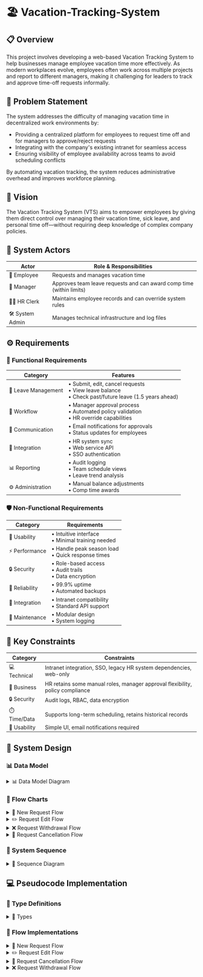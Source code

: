 # 🏖️ Vacation-Tracking-System

## 📋 Overview

This project involves developing a web-based Vacation Tracking System to help businesses manage employee vacation time more effectively. As modern workplaces evolve, employees often work across multiple projects and report to different managers, making it challenging for leaders to track and approve time-off requests informally.

## 🎯 Problem Statement

The system addresses the difficulty of managing vacation time in decentralized work environments by:

-   Providing a centralized platform for employees to request time off and for managers to approve/reject requests
-   Integrating with the company's existing intranet for seamless access
-   Ensuring visibility of employee availability across teams to avoid scheduling conflicts

By automating vacation tracking, the system reduces administrative overhead and improves workforce planning.

## 🚀 Vision

The Vacation Tracking System (VTS) aims to empower employees by giving them direct control over managing their vacation time, sick leave, and personal time off—without requiring deep knowledge of complex company policies.

## 👥 System Actors

| Actor           | Role & Responsibilities                                              |
| --------------- | -------------------------------------------------------------------- |
| 👤 Employee     | Requests and manages vacation time                                   |
| 👔 Manager      | Approves team leave requests and can award comp time (within limits) |
| 👨‍💼 HR Clerk     | Maintains employee records and can override system rules             |
| 🛠️ System Admin | Manages technical infrastructure and log files                       |

## ⚙️ Requirements

### 🔄 Functional Requirements

| Category            | Features                                                                                               |
| ------------------- | ------------------------------------------------------------------------------------------------------ |
| 📝 Leave Management | • Submit, edit, cancel requests<br>• View leave balance<br>• Check past/future leave (1.5 years ahead) |
| 🔄 Workflow         | • Manager approval process<br>• Automated policy validation<br>• HR override capabilities              |
| 📨 Communication    | • Email notifications for approvals<br>• Status updates for employees                                  |
| 🔌 Integration      | • HR system sync<br>• Web service API<br>• SSO authentication                                          |
| 📊 Reporting        | • Audit logging<br>• Team schedule views<br>• Leave trend analysis                                     |
| ⚙️ Administration   | • Manual balance adjustments<br>• Comp time awards                                                     |

### 🛡️ Non-Functional Requirements

| Category       | Requirements                                               |
| -------------- | ---------------------------------------------------------- |
| 🎨 Usability   | • Intuitive interface<br>• Minimal training needed         |
| ⚡ Performance | • Handle peak season load<br>• Quick response times        |
| 🔒 Security    | • Role-based access<br>• Audit trails<br>• Data encryption |
| 🔄 Reliability | • 99.9% uptime<br>• Automated backups                      |
| 🔌 Integration | • Intranet compatibility<br>• Standard API support         |
| 🔧 Maintenance | • Modular design<br>• System logging                       |

## 🔑 Key Constraints

| Category     | Constraints                                                                   |
| ------------ | ----------------------------------------------------------------------------- |
| 💻 Technical | Intranet integration, SSO, legacy HR system dependencies, web-only            |
| 💼 Business  | HR retains some manual roles, manager approval flexibility, policy compliance |
| 🔒 Security  | Audit logs, RBAC, data encryption                                             |
| ⏱️ Time/Data | Supports long-term scheduling, retains historical records                     |
| 🎨 Usability | Simple UI, email notifications required                                       |

## 📐 System Design

### 📊 Data Model

<details>
<summary>📊 Data Model Diagram</summary>

![Data Model](Data%20Modal/Data-Modal.png)

> The data model illustrates the core entities and their relationships in the VTS system, including Employee, Request, and Leave Balance tables with their respective attributes and relationships.

</details>

### 🔄 Flow Charts

<details>
<summary>📝 New Request Flow</summary>

![New Request Flow](Flow%20Charts/New-request-flow.png)

> This flow demonstrates the complete lifecycle of a new vacation request, from submission through validation, approval process, and final status updates. It handles both manager-approval and auto-approval scenarios.

</details>

<details>
<summary>✏️ Request Edit Flow</summary>

![Request Edit Flow](Flow%20Charts/Request-edit-flow.png)

> Shows how pending requests can be modified, including validation checks and the option to withdraw if changes cannot be made. Includes manager notification and balance adjustment processes.

</details>

<details>
<summary>❌ Request Withdrawal Flow</summary>

![Request Withdrawal Flow](Flow%20Charts/Request-withdrawal-flow.png)

> Illustrates the process of withdrawing a pending request, including confirmation steps, manager notification, and automatic leave balance restoration.

</details>

<details>
<summary>🚫 Request Cancellation Flow</summary>

![Request Cancellation Flow](Flow%20Charts/Request-cancellation-flow.png)

> Details the cancellation process for approved requests, with different paths based on timing (within/after 5 days), including explanation requirements and automatic balance adjustments.

</details>

### 🔄 System Sequence

<details>
<summary>🔄 Sequence Diagram</summary>

![Sequence Diagram](Sequence%20Diagram/Sequence%20Diagram.png)

> A comprehensive view of system interactions between Employee, Manager, VTS System, HR Database, and Email Service components, showing the temporal flow of operations and data.

</details>

## 💻 Pseudocode Implementation

### 📝 Type Definitions

<details>
<summary>📝 Types</summary>

```typescript
// types.ts
export interface VacationRequest {
    id: string;
    state: "Pending" | "Approved" | "Rejected" | "Withdrawn" | "Canceled";
}

export interface Employee {
    submitRequest(vts: VTS_System, id: string): Promise<void>;
    confirm(vts: VTS_System, id: string): Promise<void>;
    submitChanges(vts: VTS_System, id: string): Promise<void>;
}

export interface VTS_System {
    showStatus(employee: Employee): Promise<void>;
    validate(id: string): Promise<boolean>;
    needsApproval(id: string): Promise<boolean>;
    sendApprovalLink(email: Email_Service, manager: Manager): Promise<void>;
    sendRejection(employee: Employee): Promise<void>;
    autoApprove(db: HR_Database, id: string): Promise<void>;
    showErrors(employee: Employee): Promise<void>;
    returnToHome(employee: Employee): Promise<void>;
    sendResult(email: Email_Service, id: string): Promise<void>;
    updateUI(employee: Employee): Promise<void>;
    confirm(employee: Employee, action: string): Promise<void>;
    cancelNotify(manager: Manager, id: string): Promise<void>;
    revertBalance(db: HR_Database, id: string): Promise<void>;
    logCancellation(db: HR_Database, id: string): Promise<void>;
    autoRevert(db: HR_Database, id: string): Promise<void>;
    notifyManager(email: Email_Service, id: string): Promise<void>;
    showEditableRequest(employee: Employee, id: string): Promise<void>;
    updateRequest(db: HR_Database, id: string): Promise<void>;
    isWithinCancelPeriod(id: string): Promise<boolean>;
    isWithinWithdrawPeriod(id: string): Promise<boolean>;
}

export interface Manager {
    review(vts: VTS_System, id: string): Promise<boolean>;
}

export interface HR_Database {
    logApproval(id: string): Promise<void>;
    autoApprove(id: string): Promise<void>;
    revertBalance(id: string): Promise<void>;
    logCancellation(id: string): Promise<void>;
    autoRevert(id: string): Promise<void>;
    updateRequest(id: string): Promise<void>;
}

export interface Email_Service {
    sendApprovalEmail(manager: Manager, link: string): Promise<void>;
    sendStatusEmail(employee: Employee, id: string): Promise<void>;
    sendCancelEmail(manager: Manager, id: string): Promise<void>;
}
```

</details>

### 🔄 Flow Implementations

<details>
<summary>📝 New Request Flow</summary>

```typescript
// New-fequest-flow.ts
import {
    Email_Service,
    Employee,
    HR_Database,
    Manager,
    VTS_System,
} from "./types";

async function submitRequestFlow(
    employee: Employee,
    vts: VTS_System,
    email: Email_Service,
    manager: Manager,
    db: HR_Database
): Promise<void> {
    await employee.submitRequest(vts, "req1");
    console.log("VTS_System activated");
    await vts.showStatus(employee);
    if (await vts.validate("req1")) {
        if (await vts.needsApproval("req1")) {
            await vts.sendApprovalLink(email, manager);
            await email.sendApprovalEmail(manager, "link");
            if (await manager.review(vts, "req1")) {
                // Success: Log approval
                await db.logApproval("req1");
            } else {
                await vts.sendRejection(employee);
            }
        } else {
            // Success: Auto-approve
            await vts.autoApprove(db, "req1");
        }
    } else {
        await vts.showErrors(employee);
        await employee.submitRequest(vts, "req1");
    }
    await vts.returnToHome(employee);
    console.log("VTS_System deactivated");
}
```

</details>

<details>
<summary>✏️ Request Edit Flow</summary>

```typescript
// Request-edit-flow.ts
import { Employee, HR_Database, Manager, VTS_System } from "./types";

async function editPendingRequestFlow(
    employee: Employee,
    vts: VTS_System,
    db: HR_Database,
    manager: Manager
): Promise<void> {
    await employee.submitRequest(vts, "req1");
    console.log("VTS_System activated");
    await vts.showEditableRequest(employee, "req1");
    await employee.submitChanges(vts, "req1");
    if (await vts.validate("req1")) {
        // Success: Update request
        await db.updateRequest("req1");
    } else {
        await vts.showErrors(employee);
        if (await vts.isWithinWithdrawPeriod("req1")) {
            // Within 5 days
            await vts.confirm(employee, "Withdraw");
            await employee.confirm(vts, "req1");
            await vts.cancelNotify(manager, "req1");
            // Success: Revert balance
            await vts.revertBalance(db, "req1");
        }
    }
    await vts.returnToHome(employee);
    console.log("VTS_System deactivated");
}
```

</details>

<details>
<summary>🚫 Request Cancellation Flow</summary>

```typescript
// Request-cancellation-flow.ts
import {
    Email_Service,
    Employee,
    HR_Database,
    Manager,
    VTS_System,
} from "./types";

async function cancelFlow(
    employee: Employee,
    vts: VTS_System,
    db: HR_Database,
    email: Email_Service,
    manager: Manager
): Promise<void> {
    await employee.submitRequest(vts, "req1");
    console.log("VTS_System activated");
    if (await vts.isWithinCancelPeriod("req1")) {
        // Within 5 days
        await vts.confirm(employee, "Cancel with Explanation");
        await employee.confirm(vts, "req1");
        // Success: Log cancellation
        await db.logCancellation("req1");
    } else {
        await vts.confirm(employee, "Cancel");
        await employee.confirm(vts, "req1");
        // Success: Auto-revert
        await db.autoRevert("req1");
    }
    await vts.notifyManager(email, "req1");
    await email.sendCancelEmail(manager, "req1");
    console.log("VTS_System deactivated");
}
```

</details>

<details>
<summary>❌ Request Withdrawal Flow</summary>

```typescript
// Request-withdrawal-flow.ts
import { Employee, HR_Database, Manager, VTS_System } from "./types";

async function withdrawFlow(
    employee: Employee,
    vts: VTS_System,
    db: HR_Database,
    manager: Manager
): Promise<void> {
    await employee.submitRequest(vts, "req1");
    console.log("VTS_System activated");
    await vts.confirm(employee, "Withdraw");
    await employee.confirm(vts, "req1");
    await vts.cancelNotify(manager, "req1");
    // Success: Revert balance
    await vts.revertBalance(db, "req1");
    await vts.returnToHome(employee);
    console.log("VTS_System deactivated");
}
```

</details>
